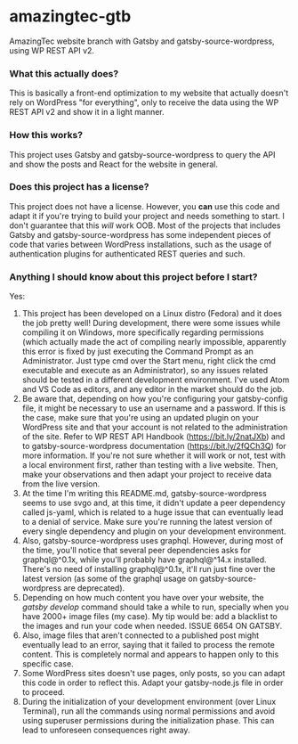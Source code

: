 # amazingtec-gtb
AmazingTec website branch with Gatsby and gatsby-source-wordpress, using WP REST API v2.
### What this actually does?
This is basically a front-end optimization to my website that actually doesn't rely on WordPress "for everything", only to receive the data using the WP REST API v2 and show it in a light manner.
### How this works?
This project uses Gatsby and gatsby-source-wordpress to query the API and show the posts and React for the website in general.
### Does this project has a license?
This project does not have a license. However, you **can** use this code and adapt it if you're trying to build your project and needs something to start. I don't guarantee that this _will_ work OOB. Most of the projects that includes Gatsby and gatsby-source-wordpress has some independent pieces of code that varies between WordPress installations, such as the usage of authentication plugins for authenticated REST queries and such.
### Anything I should know about this project before I start?
Yes:
1. This project has been developed on a Linux distro (Fedora) and it does the job pretty well! During development, there were some issues while compiling it on Windows, more specifically regarding permissions (which actually made the act of compiling nearly impossible, apparently this error is fixed by just executing the Command Prompt as an Administrator. Just type cmd over the Start menu, right click the cmd executable and execute as an Administrator), so any issues related should be tested in a different development environment. I've used Atom and VS Code as editors, and any editor in the market should do the job.
2. Be aware that, depending on how you're configuring your gatsby-config file, it might be necessary to use an username and a password. If this is the case, make sure that you're using an updated plugin on your WordPress site and that your account is not related to the administration of the site. Refer to WP REST API Handbook (https://bit.ly/2natJXb) and to gatsby-source-wordpress documentation (https://bit.ly/2fQCh3Q) for more information. If you're not sure whether it will work or not, test with a local environment first, rather than testing with a live website. Then, make your observations and then adapt your project to receive data from the live version.
3. At the time I'm writing this README.md, gatsby-source-wordpress seems to use svgo and, at this time, it didn't update a peer dependency called js-yaml, which is related to a huge issue that can eventually lead to a denial of service. Make sure you're running the latest version of every single dependency and plugin on your development environment.
4. Also, gatsby-source-wordpress uses graphql. However, during most of the time, you'll notice that several peer dependencies asks for graphql@^0.1x, while you'll probably have graphql@^14.x installed. There's no need of installing graphql@^0.1x, it'll run just fine over the latest version (as some of the graphql usage on gatsby-source-wordpress are deprecated).
5. Depending on how much content you have over your website, the _gatsby develop_ command should take a while to run, specially when you have 2000+ image files (my case). My tip would be: add a blacklist to the images and run your code when needed. ISSUE 6654 ON GATSBY.
6. Also, image files that aren't connected to a published post might eventually lead to an error, saying that it failed to process the remote content. This is completely normal and appears to happen only to this specific case.
7. Some WordPress sites doesn't use pages, only posts, so you can adapt this code in order to reflect this. Adapt your gatsby-node.js file in order to proceed.
8. During the initialization of your development environment (over Linux Terminal), run all the commands using normal permissions and avoid using superuser permissions during the initialization phase. This can lead to unforeseen consequences right away. 
